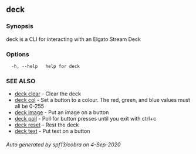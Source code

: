 ## deck



### Synopsis

deck is a CLI for interacting with an Elgato Stream Deck

### Options

```
  -h, --help   help for deck
```

### SEE ALSO

* [deck clear](deck_clear.md)	 - Clear the deck
* [deck col](deck_col.md)	 - Set a button to a colour. The red, green, and blue values must all be 0-255
* [deck image](deck_image.md)	 - Put an image on a button
* [deck poll](deck_poll.md)	 - Poll for button presses until you exit with ctrl+c
* [deck reset](deck_reset.md)	 - Rest the deck
* [deck text](deck_text.md)	 - Put text on a button

###### Auto generated by spf13/cobra on 4-Sep-2020
